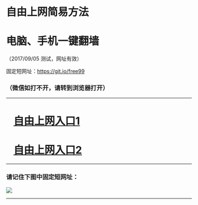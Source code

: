 ﻿# 自由上网简易方法

# 电脑、手机一键翻墙

（2017/09/05 测试，网址有效）

固定短网址：https://git.io/free99

### （微信如打不开，请转到浏览器打开）


***





# &nbsp;&nbsp; <a href="http://ft154320017.fwq-tz1001.xyz/fwqtz01.html?t=090500112548 " target="_blank">自由上网入口1</a>
# &nbsp;&nbsp; <a href="http://ft710718647.fwq-tz1002.xyz/fwqtz02.html?t=09050017764 " target="_blank">自由上网入口2</a>
***

### 请记住下图中固定短网址：

<img src="https://s3-us-west-2.amazonaws.com/fwq-1001/yjfq-20170905okok.png" /> 


***

